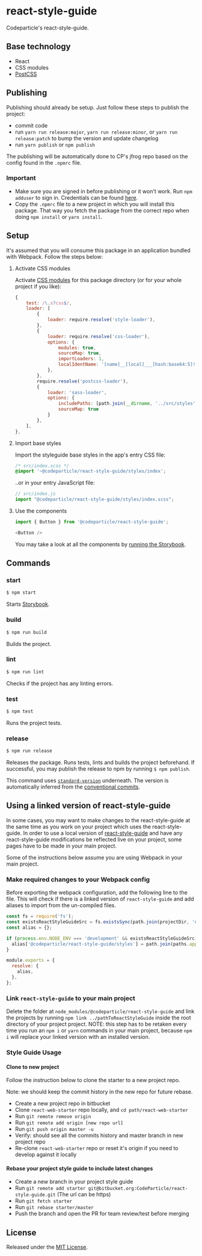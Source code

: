 # react-style-guide

Codeparticle's react-style-guide.


## Base technology

- React
- CSS modules
- [PostCSS](https://github.com/postcss/postcss)


## Publishing

Publishing should already be setup. Just follow these steps to publish the project:

- commit code
- run `yarn run release:major`, `yarn run release:minor`, or `yarn run release:patch` to bump the version and update changelog
- run `yarn publish` or `npm publish`

The publishing will be automatically done to CP's jfrog repo based on the config found in the `.npmrc` file.

### Important

* Make sure you are signed in before publishing or it won't work. Run `npm adduser` to sign in. Credentials can be found [here](https://codeparticle.atlassian.net/wiki/spaces/CP/pages/740032513/NPM+JFrog+Credentials).
* Copy the `.npmrc` file to a new project in which you will install this package. That way you fetch the package from the correct repo when doing `npm install` or `yarn install`.

## Setup

It's assumed that you will consume this package in an application bundled with Webpack. Follow the steps below:

1. Activate CSS modules

    Activate [CSS modules](https://github.com/webpack-contrib/css-loader#modules) for this package directory (or for your whole project if you like):

    ```js
    {
        test: /\.s?css$/,
        loader: [
            {
                loader: require.resolve('style-loader'),
            },
            {
                loader: require.resolve('css-loader'),
                options: {
                    modules: true,
                    sourceMap: true,
                    importLoaders: 1,
                    localIdentName: '[name]__[local]___[hash:base64:5]!',
                },
            },
            require.resolve('postcss-loader'),
            {
                loader: 'sass-loader',
                options: {
                    includePaths: [path.join(__dirname, '../src/styles'), path.join(__dirname, 'node_modules')],
                    sourceMap: true
                }
            },
        ],
    },
    ```

2. Import base styles

    Import the styleguide base styles in the app's entry CSS file:

    ```scss
    /* src/index.scss */
    @import '~@codeparticle/react-style-guide/styles/index';
    ```

    ..or in your entry JavaScript file:

    ```js
    // src/index.js
    import "@codeparticle/react-style-guide/styles/index.scss";
    ```

4. Use the components

    ```js
    import { Button } from '@codeparticle/react-style-guide';

    <Button />
    ```

    You may take a look at all the components by [running the Storybook](https://bitbucket.org/CodeParticle/react-style-guide/src/master/README.md).

## Commands

### start

```sh
$ npm start
```

Starts [Storybook](https://storybook.js.org/).

### build

```sh
$ npm run build
```

Builds the project.

### lint

```sh
$ npm run lint
```

Checks if the project has any linting errors.

### test

```sh
$ npm test
```

Runs the project tests.

### release

```sh
$ npm run release
```

Releases the package. Runs tests, lints and builds the project beforehand. If successful, you may publish the release to npm by running `$ npm publish`.

This command uses [`standard-version`](https://github.com/conventional-changelog/standard-version) underneath. The version is automatically inferred from the [conventional commits](https://conventionalcommits.org/).


## Using a linked version of react-style-guide

In some cases, you may want to make changes to the react-style-guide at the same time as you work on your project which uses the react-style-guide. In order to use a local version of [react-style-guide](https://bitbucket.org/CodeParticle/react-style-guide/src) and have any react-style-guide modifications be reflected live on your project, some pages have to be made in your main project.

Some of the instructions below assume you are using Webpack in your main project.

### Make required changes to your Webpack config

Before exporting the webpack configuration, add the following line to the file. This will check if there is a linked version of `react-style-guide` and add aliases to import from the un-compiled files.

```js
const fs = require('fs');
const existsReactStyleGuideSrc = fs.existsSync(path.join(projectDir, 'node_modules/@codeparticle/react-style-guide/src'));
const alias = {};

if (process.env.NODE_ENV === 'development' && existsReactStyleGuideSrc) {
  alias['@codeparticle/react-style-guide/styles'] = path.join(paths.appNodeModules, '@codeparticle/react-style-guide/src/styles');
}

module.exports = {
  resolve: {
    alias,
  },
};
```


### Link `react-style-guide` to your main project

Delete the folder at `node_modules/@codeparticle/react-style-guide` and link the projects by running `npm link ../pathToReactStyleGuide` inside the root directory of your project project. NOTE: this step has to be retaken every time you run an `npm i` or `yarn` commands in your main project, because `npm i` will replace your linked version with an installed version.

### Style Guide Usage
#### Clone to new project

Follow the instruction below to clone the starter to a new project repo.

Note: we should keep the commit history in the new repo for future rebase.

- Create a new project repo in bitbucket
- Clone `react-web-starter` repo locally, and `cd path/react-web-starter`
- Run `git remote remove origin`
- Run `git remote add origin [new repo url]`
- Run `git push origin master -u`
- Verify: should see all the commits history and master branch in new project repo
- Re-clone `react-web-starter` repo or reset it's origin if you need to develop against it locally

#### Rebase your project style guide to include latest changes

- Create a new branch in your project style guide
- Run `git remote add starter git@bitbucket.org:CodeParticle/react-style-guide.git` (The url can be https)
- Run `git fetch starter`
- Run `git rebase starter/master`
- Push the branch and open the PR for team review/test before merging

## License

Released under the [MIT License](http://www.opensource.org/licenses/mit-license.php).
